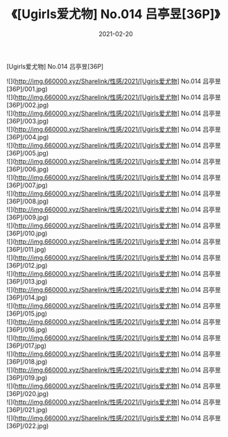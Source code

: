 ﻿---
layout: post
title:  《[Ugirls爱尤物] No.014 吕亭昱[36P]》
date:   2021-02-20
img: http://img.660000.xyz/Sharelink/性感/2021/[Ugirls爱尤物] No.014 吕亭昱[36P]/000.jpg
categories: [美女, 清纯, 唯美]
---

[Ugirls爱尤物] No.014 吕亭昱[36P]

  ![](http://img.660000.xyz/Sharelink/性感/2021/[Ugirls爱尤物] No.014 吕亭昱[36P]/001.jpg) <br> ![](http://img.660000.xyz/Sharelink/性感/2021/[Ugirls爱尤物] No.014 吕亭昱[36P]/002.jpg) <br> ![](http://img.660000.xyz/Sharelink/性感/2021/[Ugirls爱尤物] No.014 吕亭昱[36P]/003.jpg) <br> ![](http://img.660000.xyz/Sharelink/性感/2021/[Ugirls爱尤物] No.014 吕亭昱[36P]/004.jpg) <br> ![](http://img.660000.xyz/Sharelink/性感/2021/[Ugirls爱尤物] No.014 吕亭昱[36P]/005.jpg) <br> ![](http://img.660000.xyz/Sharelink/性感/2021/[Ugirls爱尤物] No.014 吕亭昱[36P]/006.jpg) <br> ![](http://img.660000.xyz/Sharelink/性感/2021/[Ugirls爱尤物] No.014 吕亭昱[36P]/007.jpg) <br> ![](http://img.660000.xyz/Sharelink/性感/2021/[Ugirls爱尤物] No.014 吕亭昱[36P]/008.jpg) <br> ![](http://img.660000.xyz/Sharelink/性感/2021/[Ugirls爱尤物] No.014 吕亭昱[36P]/009.jpg) <br> ![](http://img.660000.xyz/Sharelink/性感/2021/[Ugirls爱尤物] No.014 吕亭昱[36P]/010.jpg) <br> ![](http://img.660000.xyz/Sharelink/性感/2021/[Ugirls爱尤物] No.014 吕亭昱[36P]/011.jpg) <br> ![](http://img.660000.xyz/Sharelink/性感/2021/[Ugirls爱尤物] No.014 吕亭昱[36P]/012.jpg) <br> ![](http://img.660000.xyz/Sharelink/性感/2021/[Ugirls爱尤物] No.014 吕亭昱[36P]/013.jpg) <br> ![](http://img.660000.xyz/Sharelink/性感/2021/[Ugirls爱尤物] No.014 吕亭昱[36P]/014.jpg) <br> ![](http://img.660000.xyz/Sharelink/性感/2021/[Ugirls爱尤物] No.014 吕亭昱[36P]/015.jpg) <br> ![](http://img.660000.xyz/Sharelink/性感/2021/[Ugirls爱尤物] No.014 吕亭昱[36P]/016.jpg) <br> ![](http://img.660000.xyz/Sharelink/性感/2021/[Ugirls爱尤物] No.014 吕亭昱[36P]/017.jpg) <br> ![](http://img.660000.xyz/Sharelink/性感/2021/[Ugirls爱尤物] No.014 吕亭昱[36P]/018.jpg) <br> ![](http://img.660000.xyz/Sharelink/性感/2021/[Ugirls爱尤物] No.014 吕亭昱[36P]/019.jpg) <br> ![](http://img.660000.xyz/Sharelink/性感/2021/[Ugirls爱尤物] No.014 吕亭昱[36P]/020.jpg) <br> ![](http://img.660000.xyz/Sharelink/性感/2021/[Ugirls爱尤物] No.014 吕亭昱[36P]/021.jpg) <br> ![](http://img.660000.xyz/Sharelink/性感/2021/[Ugirls爱尤物] No.014 吕亭昱[36P]/022.jpg) <br>